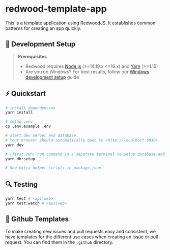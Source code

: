 # redwood-template-app

This is a template application using RedwoodJS. It establishes common patterns for creating an app quickly.

## 🧱 Development Setup

> **Prerequisites**
>
> - Redwood requires [Node.js](https://nodejs.org/en/) (>=14.19.x <=16.x) and [Yarn](https://yarnpkg.com/) (>=1.15)
> - Are you on Windows? For best results, follow our [Windows development setup](https://redwoodjs.com/docs/how-to/windows-development-setup) guide

## ⚡️ Quickstart

```bash
# install dependencies
yarn install

# setup .env
cp .env.example .env

# start dev server and database
# Your browser should automatically open to <http://localhost:8910>.
yarn dev

# (first run) run command in a separate terminal to setup database and seed data
yarn db:setup

# See extra helper scripts in package.json

```

## 🔍 Testing

```bash
yarn test # <api|web>
yarn test:watch # <api|web>
```

## 📄 Github Templates

To make creating new issues and pull requests easy and consistent, we have templates for the different use cases when creating an issue or pull request. You can find them in the `.github` directory.
